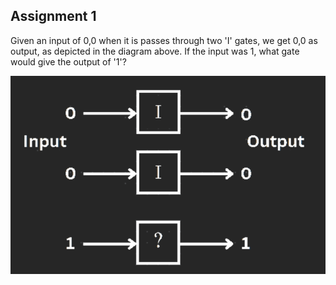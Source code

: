 Assignment 1
------------

Given an input of 0,0 when it is passes through two 'I' gates, we get 0,0 as output, as depicted in the diagram above. If the input was 1, what gate would give the output of '1'?

![alt text](image.png)
